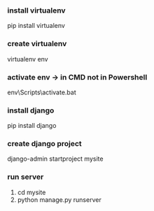 ### install virtualenv

pip install virtualenv

### create virtualenv

virtualenv env

### activate env -> in CMD not in Powershell

env\Scripts\activate.bat

### install django

pip install django

### create django project

django-admin startproject mysite

### run server

1. cd mysite
2. python manage.py runserver
